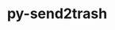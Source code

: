 ---
title: "py-send2trash"
layout: cache
categories: [package, develop-2024-11-17]
meta: {"versions": ["1.8.3"], "compilers": ["gcc@=11.1.0", "gcc@=11.4.0", "gcc@=9.4.0", "oneapi@=2024.2.1"], "oss": ["ubuntu20.04", "ubuntu22.04"], "platforms": ["linux"], "targets": ["neoverse_v1", "neoverse_v2", "ppc64le", "x86_64_v3"], "stacks": ["data-vis-sdk", "e4s", "e4s-neoverse-v2", "e4s-neoverse_v1", "e4s-oneapi", "e4s-power", "root"], "num_specs": 9, "num_specs_by_stack": {"root": 9, "e4s-power": 1, "data-vis-sdk": 2, "e4s-neoverse_v1": 1, "e4s-neoverse-v2": 1, "e4s": 2, "e4s-oneapi": 2}}
spec_details: [{"hash": "nbzocu6ilqmvzufglqumv5iy64mwb3fr", "compiler": "gcc@=9.4.0", "versions": ["1.8.3"], "os": "ubuntu20.04", "platform": "linux", "target": "ppc64le", "variants": ["build_system=python_pip"], "stacks": ["root", "e4s-power"], "size": "-", "tarball": "https://binaries.spack.io/develop-2024-11-17/build_cache/linux-ubuntu20.04-ppc64le/gcc-9.4.0/py-send2trash-1.8.3/linux-ubuntu20.04-ppc64le-gcc-9.4.0-py-send2trash-1.8.3-nbzocu6ilqmvzufglqumv5iy64mwb3fr.spack"}, {"hash": "5ecsrxru3knnwq55uxzedcayrl7geio6", "compiler": "gcc@=11.1.0", "versions": ["1.8.3"], "os": "ubuntu20.04", "platform": "linux", "target": "x86_64_v3", "variants": ["build_system=python_pip"], "stacks": ["root", "data-vis-sdk"], "size": "-", "tarball": "https://binaries.spack.io/develop-2024-11-17/build_cache/linux-ubuntu20.04-x86_64_v3/gcc-11.1.0/py-send2trash-1.8.3/linux-ubuntu20.04-x86_64_v3-gcc-11.1.0-py-send2trash-1.8.3-5ecsrxru3knnwq55uxzedcayrl7geio6.spack"}, {"hash": "dz4qdm4gm7shmegbx5rdo4yt3wcjbf25", "compiler": "gcc@=11.1.0", "versions": ["1.8.3"], "os": "ubuntu20.04", "platform": "linux", "target": "x86_64_v3", "variants": ["build_system=python_pip"], "stacks": ["root", "data-vis-sdk"], "size": "-", "tarball": "https://binaries.spack.io/develop-2024-11-17/build_cache/linux-ubuntu20.04-x86_64_v3/gcc-11.1.0/py-send2trash-1.8.3/linux-ubuntu20.04-x86_64_v3-gcc-11.1.0-py-send2trash-1.8.3-dz4qdm4gm7shmegbx5rdo4yt3wcjbf25.spack"}, {"hash": "6vhltizdf7mv2hfyktwkljpx343iwmud", "compiler": "gcc@=11.4.0", "versions": ["1.8.3"], "os": "ubuntu22.04", "platform": "linux", "target": "neoverse_v1", "variants": ["build_system=python_pip"], "stacks": ["e4s-neoverse_v1", "root"], "size": "-", "tarball": "https://binaries.spack.io/develop-2024-11-17/build_cache/linux-ubuntu22.04-neoverse_v1/gcc-11.4.0/py-send2trash-1.8.3/linux-ubuntu22.04-neoverse_v1-gcc-11.4.0-py-send2trash-1.8.3-6vhltizdf7mv2hfyktwkljpx343iwmud.spack"}, {"hash": "ojtay5sdm7vk7qarynshytsucftd7kyz", "compiler": "gcc@=11.4.0", "versions": ["1.8.3"], "os": "ubuntu22.04", "platform": "linux", "target": "neoverse_v2", "variants": ["build_system=python_pip"], "stacks": ["root", "e4s-neoverse-v2"], "size": "-", "tarball": "https://binaries.spack.io/develop-2024-11-17/build_cache/linux-ubuntu22.04-neoverse_v2/gcc-11.4.0/py-send2trash-1.8.3/linux-ubuntu22.04-neoverse_v2-gcc-11.4.0-py-send2trash-1.8.3-ojtay5sdm7vk7qarynshytsucftd7kyz.spack"}, {"hash": "ofucnaajflqask73jl5k6hzfpacgayle", "compiler": "gcc@=11.4.0", "versions": ["1.8.3"], "os": "ubuntu22.04", "platform": "linux", "target": "x86_64_v3", "variants": ["build_system=python_pip"], "stacks": ["e4s", "root"], "size": "-", "tarball": "https://binaries.spack.io/develop-2024-11-17/build_cache/linux-ubuntu22.04-x86_64_v3/gcc-11.4.0/py-send2trash-1.8.3/linux-ubuntu22.04-x86_64_v3-gcc-11.4.0-py-send2trash-1.8.3-ofucnaajflqask73jl5k6hzfpacgayle.spack"}, {"hash": "tt6r3pndh3g3lwqpd7zph7nbt6r2le2w", "compiler": "gcc@=11.4.0", "versions": ["1.8.3"], "os": "ubuntu22.04", "platform": "linux", "target": "x86_64_v3", "variants": ["build_system=python_pip"], "stacks": ["e4s", "root"], "size": "-", "tarball": "https://binaries.spack.io/develop-2024-11-17/build_cache/linux-ubuntu22.04-x86_64_v3/gcc-11.4.0/py-send2trash-1.8.3/linux-ubuntu22.04-x86_64_v3-gcc-11.4.0-py-send2trash-1.8.3-tt6r3pndh3g3lwqpd7zph7nbt6r2le2w.spack"}, {"hash": "kbvyonrn3vrsvmt7lquxzers4udle3zv", "compiler": "oneapi@=2024.2.1", "versions": ["1.8.3"], "os": "ubuntu22.04", "platform": "linux", "target": "x86_64_v3", "variants": ["build_system=python_pip"], "stacks": ["root", "e4s-oneapi"], "size": "-", "tarball": "https://binaries.spack.io/develop-2024-11-17/build_cache/linux-ubuntu22.04-x86_64_v3/oneapi-2024.2.1/py-send2trash-1.8.3/linux-ubuntu22.04-x86_64_v3-oneapi-2024.2.1-py-send2trash-1.8.3-kbvyonrn3vrsvmt7lquxzers4udle3zv.spack"}, {"hash": "qcdkyay56rdnnu3k3zowxkfpiwqodu76", "compiler": "oneapi@=2024.2.1", "versions": ["1.8.3"], "os": "ubuntu22.04", "platform": "linux", "target": "x86_64_v3", "variants": ["build_system=python_pip"], "stacks": ["root", "e4s-oneapi"], "size": "-", "tarball": "https://binaries.spack.io/develop-2024-11-17/build_cache/linux-ubuntu22.04-x86_64_v3/oneapi-2024.2.1/py-send2trash-1.8.3/linux-ubuntu22.04-x86_64_v3-oneapi-2024.2.1-py-send2trash-1.8.3-qcdkyay56rdnnu3k3zowxkfpiwqodu76.spack"}]
---